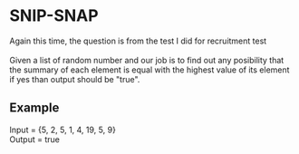 # SNIP-SNAP
Again this time, the question is from the test I did for recruitment test <br><br>
Given a list of random number and our job is to find out any posibility that the summary of each element is equal with the highest value of its element if yes than output should be "true". <br> 
## Example
Input = {5, 2, 5, 1, 4, 19, 5, 9}<br>
Output = true<br>


